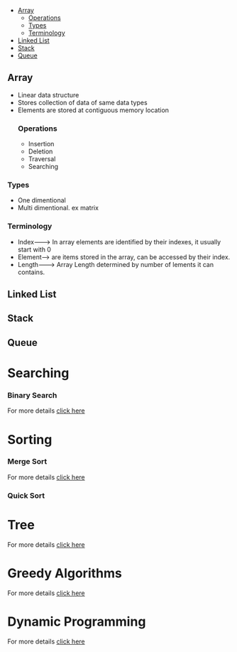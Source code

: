 - [Array](#array)
   - [Operations](#operations)
   - [Types](#types)
   - [Terminology](#terminology)
- [Linked List](#linked-list)
- [Stack](#stack)
- [Queue](#queue)


## Array
- Linear data structure
- Stores collection of data of same data types
- Elements are stored at contiguous memory location
  ### Operations
  - Insertion
  - Deletion
  - Traversal
  - Searching
 
 ### Types
 - One dimentional
 - Multi dimentional. ex matrix
### Terminology
- Index---> In array elements are identified by their indexes, it usually start with 0
- Element--> are items stored in the array, can be accessed by their index.
- Length---> Array Length determined by number of lements it can contains. 


## Linked List
## Stack
## Queue









# Searching 
### Binary Search
For more details [click here](/Java8_Proj/binarysearch.md)
# Sorting
 ### Merge Sort
 For more details [click here](/Java8_Proj/mergesort.md)
 ### Quick Sort
 
# Tree
For more details [click here](/Java8_Proj/tree.md)

# Greedy Algorithms
 For more details [click here](/Java8_Proj/greedyalgorithms.md)
# Dynamic Programming
  For more details [click here](/Java8_Proj/dynamicprogramming.md)

 
